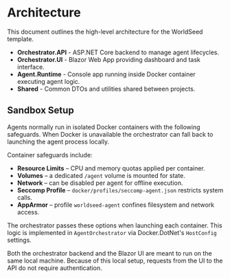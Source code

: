 # Architecture

This document outlines the high-level architecture for the WorldSeed template.

- **Orchestrator.API** - ASP.NET Core backend to manage agent lifecycles.
- **Orchestrator.UI** - Blazor Web App providing dashboard and task interface.
- **Agent.Runtime** - Console app running inside Docker container executing agent logic.
- **Shared** - Common DTOs and utilities shared between projects.

## Sandbox Setup

Agents normally run in isolated Docker containers with the following safeguards.
When Docker is unavailable the orchestrator can fall back to launching the agent
process locally.

Container safeguards include:

- **Resource Limits** – CPU and memory quotas applied per container.
- **Volumes** – a dedicated `/agent` volume is mounted for state.
- **Network** – can be disabled per agent for offline execution.
- **Seccomp Profile** – `docker/profiles/seccomp-agent.json` restricts system calls.
- **AppArmor** – profile `worldseed-agent` confines filesystem and network access.

The orchestrator passes these options when launching each container.
This logic is implemented in `AgentOrchestrator` via Docker.DotNet's `HostConfig` settings.

Both the orchestrator backend and the Blazor UI are meant to run on the same local machine. Because of this local setup, requests from the UI to the API do not require authentication.
